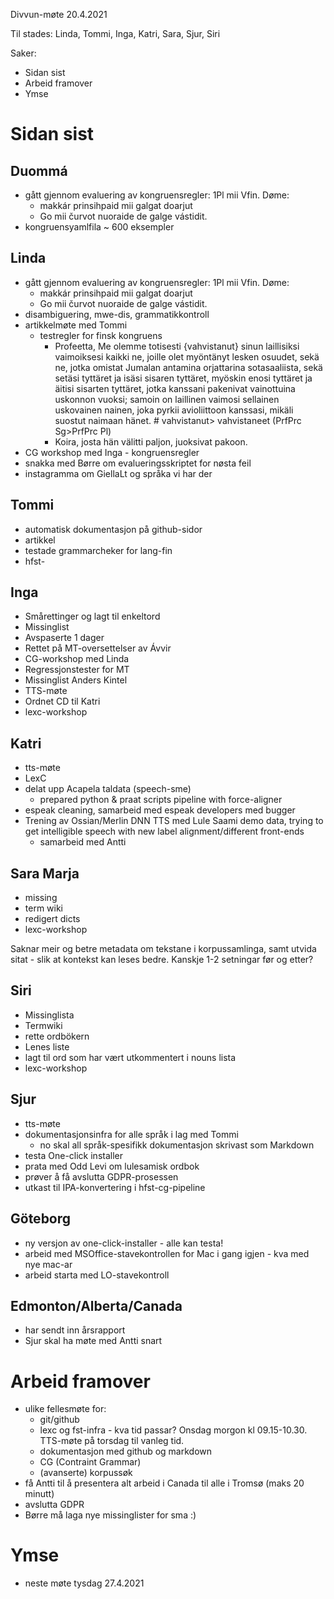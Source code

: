 Divvun-møte 20.4.2021

Til stades: Linda, Tommi, Inga, Katri, Sara, Sjur, Siri

Saker:
* Sidan sist
* Arbeid framover
* Ymse

#  Sidan sist

##  Duommá
* gått gjennom evaluering av kongruensregler: 1Pl mii Vfin. Døme:
    - makkár prinsihpaid mii galgat doarjut
    - Go mii čurvot nuoraide de galge vástidit. 
* kongruensyamlfila ~ 600 eksempler

##  Linda
* gått gjennom evaluering av kongruensregler: 1Pl mii Vfin. Døme:
    - makkár prinsihpaid mii galgat doarjut
    - Go mii čurvot nuoraide de galge vástidit. 
* disambiguering, mwe-dis, grammatikkontroll
* artikkelmøte med Tommi
    - testregler for finsk kongruens
        - Profeetta, Me olemme totisesti {vahvistanut} sinun laillisiksi vaimoiksesi kaikki ne, joille olet myöntänyt lesken osuudet, sekä ne, jotka omistat Jumalan antamina orjattarina sotasaaliista, sekä setäsi tyttäret ja isäsi sisaren tyttäret, myöskin enosi tyttäret ja äitisi sisarten tyttäret, jotka kanssani pakenivat vainottuina uskonnon vuoksi; samoin on laillinen vaimosi sellainen uskovainen nainen, joka pyrkii avioliittoon kanssasi, mikäli suostut naimaan hänet. # vahvistanut> vahvistaneet (PrfPrc Sg>PrfPrc Pl)
        - Koira, josta hän välitti paljon, juoksivat pakoon.
* CG workshop med Inga - kongruensregler
* snakka med Børre om evalueringsskriptet for nøsta feil
* instagramma om GiellaLt og språka vi har der

##  Tommi
* automatisk dokumentasjon på github-sidor
* artikkel
* testade grammarcheker for lang-fin
* hfst-

##  Inga
* Smårettinger og lagt til enkeltord
* Missinglist
* Avspaserte 1 dager
* Rettet på MT-oversettelser av Ávvir
* CG-workshop med Linda
* Regressjonstester for MT
* Missinglist Anders Kintel
* TTS-møte
* Ordnet CD til Katri
* lexc-workshop

##  Katri
* tts-møte
* LexC
* delat upp Acapela taldata (speech-sme)
    - prepared python & praat scripts pipeline with force-aligner
* espeak cleaning, samarbeid med espeak developers med bugger
* Trening av Ossian/Merlin DNN TTS med Lule Saami demo data, trying to get intelligible speech with new label alignment/different front-ends
    - samarbeid med Antti

##  Sara Marja 
* missing
* term wiki
* redigert dicts
* lexc-workshop

Saknar meir og betre metadata om tekstane i korpussamlinga, samt utvida sitat - slik at kontekst kan leses bedre. Kanskje 1-2 setningar før og etter?

##  Siri
* Missinglista
* Termwiki
* rette ordbökern
* Lenes liste
* lagt til ord som har vært utkommentert i nouns lista
* lexc-workshop

##  Sjur
* tts-møte
* dokumentasjonsinfra for alle språk i lag med Tommi
    - no skal all språk-spesifikk dokumentasjon skrivast som Markdown
* testa One-click installer
* prata med Odd Levi om lulesamisk ordbok
* prøver å få avslutta GDPR-prosessen
* utkast til IPA-konvertering i hfst-cg-pipeline

##  Göteborg
* ny versjon av one-click-installer - alle kan testa!
* arbeid med MSOffice-stavekontrollen for Mac i gang igjen - kva med nye mac-ar
* arbeid starta med LO-stavekontroll

##  Edmonton/Alberta/Canada
* har sendt inn årsrapport
* Sjur skal ha møte med Antti snart

#  Arbeid framover
* ulike fellesmøte for:
    - git/github
    - lexc og fst-infra - kva tid passar? Onsdag morgon kl 09.15-10.30. TTS-møte på torsdag til vanleg tid.
    - dokumentasjon med github og markdown
    - CG (Contraint Grammar)
    - (avanserte) korpussøk
* få Antti til å presentera alt arbeid i Canada til alle i Tromsø (maks 20 minutt)
* avslutta GDPR
* Børre må laga nye missinglister for sma :)

#  Ymse

* neste møte tysdag 27.4.2021
